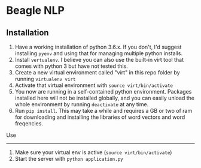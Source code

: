 Beagle NLP
=========

Installation
------------
1. Have a working installation of python 3.6.x. If you don't, I'd suggest
installing `pyenv` and using that for managing multiple python installs.
2. Install `vertualenv`. I believe you can also use the built-in virt tool
that comes with python 3 but have not tested this.
3. Create a new virtual environment called "virt" in this repo folder by
running `virtualenv virt`
4. Activate that virtual environment with `source virt/bin/activate`
5. You now are running in a self-contained python environment. Packages
installed here will not be installed globally, and you can easily unload the
whole environment by running `deactivate` at any time.
5. Run `pip install`. This may take a while and requires a GB or two of ram for
downloading and installing the libraries of word vectors and word freqencies.


Use
___

1. Make sure your virtual env is active (`source virt/bin/activate`)
2. Start the server with `python application.py`
